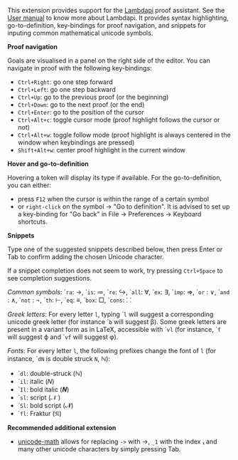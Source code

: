 This extension provides support for the [Lambdapi](https://github.com/Deducteam/lambdapi) proof assistant. See the [User manual](https://lambdapi.readthedocs.io/) to know more about Lambdapi. It provides syntax highlighting, go-to-definition, key-bindings for proof navigation, and snippets for inputing common mathematical unicode symbols.

**Proof navigation**

Goals are visualised in a panel on the right side of the editor.
You can navigate in proof with the following key-bindings:

- ``Ctrl+Right``: go one step forward
- ``Ctrl+Left``: go one step backward
- ``Ctrl+Up``: go to the previous proof (or the beginning)
- ``Ctrl+Down``: go to the next proof (or the end)
- ``Ctrl+Enter``: go to the position of the cursor
- ``Ctrl+Alt+c``: toggle cursor mode (proof highlight follows the cursor or not)
- ``Ctrl+Alt+w``: toggle follow mode (proof highlight is always centered in the window when keybindings are pressed)
- ``Shift+Alt+w``: center proof highlight in the current window

**Hover and go-to-definition**

Hovering a token will display its type if available.
For the go-to-definition, you can either:

* press `F12` when the cursor is within the range of a certain symbol
* or `right-click` on the symbol -> "Go to definition". It is advised to
set up a key-binding for "Go back" in File -> Preferences -> Keyboard shortcuts.

**Snippets**

Type one of the suggested snippets described below, then press Enter
or Tab to confirm adding the chosen Unicode character.

If a snippet completion does not seem to work, try pressing ``Ctrl+Space`` to
see completion suggestions.

*Common symbols*: \```ra``: →, \```is``: ≔, \```re``: ↪, \```all``: ∀, \```ex``: ∃, \```imp``: ⇒, \```or`` : ∨, \```and`` : ∧, \```not`` : ¬, \```th``: ⊢, \```eq``: ≡, \```box``: □, \```cons``: ⸬

*Greek letters*: For every letter ``l``, typing \```l`` will suggest a
corresponding unicode greek letter (for instance \```b`` will suggest
β). Some greek letters are present in a variant form as in LaTeX,
accessible with \```vl`` (for instance, \```f`` will suggest ϕ and
\```vf`` will suggest φ).

*Fonts*: For every letter ``l``, the following prefixes change the font of ``l``
(for instance, \```dN`` is double struck ``N``, ℕ):

* \```dl``: double-struck (ℕ)
* \```il``: italic (𝑁)
* \```Il``: bold italic (𝑵)
* \```sl``: script (𝒩 )
* \```Sl``: bold script (𝓝)
* \```fl``: Fraktur (𝔑)

**Recommended additional extension**

- [unicode-math](https://marketplace.visualstudio.com/items?itemName=GuidoTapia2.unicode-math-vscode) allows for replacing ``->`` with →, ``_1`` with the index ₁ and many other unicode characters by simply pressing Tab.
